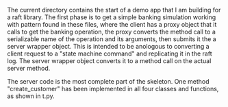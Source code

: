 The current directory contains the start of a demo app that I am building for a raft library.
The first phase is to get a simple banking simulation working with pattern found in these files, where the client
has a proxy object that it calls to get the banking operation, the proxy converts the method call
to a serializable name of the operation and its arguments, then submits it the a server wrapper object.
This is intended to be anologous to converting a client request to a "state machine command" and replicating it
in the raft log. The server wrapper object converts it to a method call on the actual server method.


The server code is the most complete part of the skeleton. One method "create_customer" has been implemented in all four classes and functions, as shown in t.py. 
